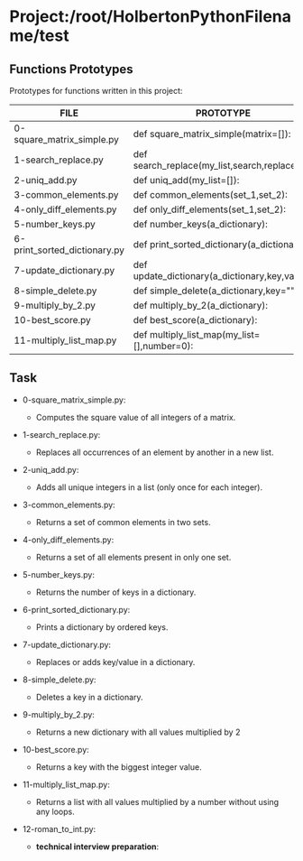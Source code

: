 # Project:/root/HolbertonPythonFilename/test
## Functions Prototypes
Prototypes for functions written in this project:

| FILE  | PROTOTYPE | 
 | ------------- | ------------- |
|0-square_matrix_simple.py|def square_matrix_simple(matrix=[]):|
|1-search_replace.py|def search_replace(my_list,search,replace):|
|2-uniq_add.py|def uniq_add(my_list=[]):|
|3-common_elements.py|def common_elements(set_1,set_2):|
|4-only_diff_elements.py|def only_diff_elements(set_1,set_2):|
|5-number_keys.py|def number_keys(a_dictionary):|
|6-print_sorted_dictionary.py|def print_sorted_dictionary(a_dictionary):|
|7-update_dictionary.py|def update_dictionary(a_dictionary,key,value):|
|8-simple_delete.py|def simple_delete(a_dictionary,key=&quot;&quot;):|
|9-multiply_by_2.py|def multiply_by_2(a_dictionary):|
|10-best_score.py|def best_score(a_dictionary):|
|11-multiply_list_map.py|def multiply_list_map(my_list=[],number=0):|
## Task
- 0-square_matrix_simple.py:
	- Computes the square value of all integers of a matrix.

- 1-search_replace.py:
	- Replaces all occurrences of an element by another in a new list.

- 2-uniq_add.py:
	- Adds all unique integers in a list (only once for each integer).

- 3-common_elements.py:
	- Returns a set of common elements in two sets.

- 4-only_diff_elements.py:
	- Returns a set of all elements present in only one set.

- 5-number_keys.py:
	- Returns the number of keys in a dictionary.

- 6-print_sorted_dictionary.py:
	- Prints a dictionary by ordered keys.

- 7-update_dictionary.py:
	- Replaces or adds key/value in a dictionary.

- 8-simple_delete.py:
	- Deletes a key in a dictionary.

- 9-multiply_by_2.py:
	- Returns a new dictionary with all values multiplied by 2

- 10-best_score.py:
	- Returns a key with the biggest integer value.

- 11-multiply_list_map.py:
	- Returns a list with all values multiplied by a number without using any loops.

- 12-roman_to_int.py:
	- <strong>technical interview preparation</strong>: 

